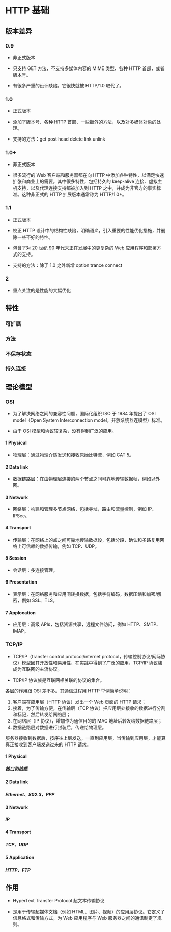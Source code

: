# HTTP 基础

## 版本差异

### 0.9

- 非正式版本

- 只支持 GET 方法，不支持多媒体内容的 MIME 类型、各种 HTTP 首部，或者版本号。

- 有很多严重的设计缺陷，它很快就被 HTTP/1.0 取代了。

### 1.0

- 正式版本

- 添加了版本号、各种 HTTP 首部、一些额外的方法，以及对多媒体对象的处理。

- 支持的方法：get post head delete link unlink

### 1.0+

- 非正式版本

- 很多流行的 Web 客户端和服务器都在向 HTTP 中添加各种特性，以满足快速扩张和商业上的需要。其中很多特性，包括持久的 keep-alive 连接、虚拟主机支持，以及代理连接支持都被加入到 HTTP 之中，并成为非官方的事实标准。这种非正式的 HTTP 扩展版本通常称为 HTTP/1.0+。

### 1.1

- 正式版本

- 校正 HTTP 设计中的结构性缺陷，明确语义，引入重要的性能优化措施，并删除一些不好的特性。

- 包含了对 20 世纪 90 年代末正在发展中的更复杂的 Web 应用程序和部署方式的支持。

- 支持的方法：除了 1.0 之外新增 option trance  connect

### 2

- 重点关注的是性能的大幅优化

## 特性

### 可扩展

### 方法

### 不保存状态

### 持久连接

## 理论模型

### OSI

- 为了解决网络之间的兼容性问题，国际化组织 ISO 于 1984 年提出了 OSI model（Open System Interconnection model，开放系统互连模型）标准。

- 由于 OSI 模型和协议较复杂，没有得到广泛的应用。

#### 1 Physical

- 物理层：通过物理介质发送和接收原始比特流，例如 CAT 5。

#### 2 Data link

- 数据链路层：在由物理层连接的两个节点之间可靠地传输数据帧，例如以外网。

#### 3 Network

- 网络层：构建和管理多节点网络，包括寻址，路由和流量控制，例如 IP、IPSec。

#### 4 Transport

- 传输层：在网络上的点之间可靠地传输数据段，包括分段，确认和多路复用网络上可信赖的数据传输，例如 TCP、UDP。

#### 5 Session

- 会话层：多连接管理。

#### 6 Presentation

- 表示层：在网络服务和应用间转换数据，包括字符编码，数据压缩和加密/解密，例如 SSL、TLS。

#### 7 Applocation

- 应用层：高级 APIs，包括资源共享，远程文件访问，例如 HTTP、SMTP、IMAP。

### TCP/IP

- TCP/IP（transfer control protocol/internet protocol，传输控制协议/网际协议）模型因其开放性和易用性，在实践中得到了广泛的应用，TCP/IP 协议族成为互联网的主流协议。

- TCP/IP 协议族是互联网相关联的协议的集合。

各层的作用跟 OSI 差不多。其通信过程用 HTTP 举例简单说明：

1. 客户端在应用层（HTTP 协议）发出一个 Web 页面的 HTTP 请求；
2. 接着，为了传输方便，在传输层（TCP 协议）把应用层处接收的数据进行分割和标记，然后转发给网络层；
3. 在网络层（IP 协议），增加作为通信目的的 MAC 地址后转发给数据链路层；
4. 数据链路层对数据进行封装后，传递给物理层。

服务器接收到数据后，按序往上层发送，一直到应用层，当传输到应用层，才能算真正接收到客户端发送过来的 HTTP 请求。

#### 1 Physical

##### 接口和线缆

#### 2 Data link

##### Ethernet、802.3、PPP

#### 3 Network

##### IP

#### 4 Transport

##### TCP、UDP

#### 5 Application

##### HTTP、FTP

## 作用

- HyperText Transfer Protocol 超文本传输协议

- 是用于传输超媒体文档（例如 HTML、图片、视频）的应用层协议。它定义了信息格式和传输方式，为 Web 应用程序与 Web 服务器之间的通讯制定了规则。
